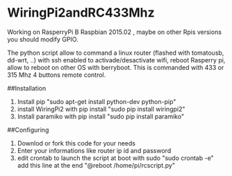 # WiringPi2andRC433Mhz

Working on RasperryPi B Raspbian 2015.02 , maybe on other Rpis versions you should modify GPIO.

The python script allow to command a linux router (flashed with tomatousb, dd-wrt, ..) with ssh enabled to activade/desactivate wifi, reboot Rasperry pi, allow to reboot on other OS with berryboot.
This is commanded with 433 or 315 Mhz 4 buttons remote control.

##Installation

1. Install pip "sudo apt-get install python-dev python-pip"
2. install WiringPi2 with pip install "sudo pip install wiringpi2"
2. Install paramiko with pip install "sudo pip install paramiko"

##Configuring
1. Downlod or fork this code for your needs
2. Enter your informations like router ip id and password
3. edit crontab to launch the script at boot with sudo "sudo crontab -e"  add this line at the end "@reboot /home/pi/rcscript.py"

